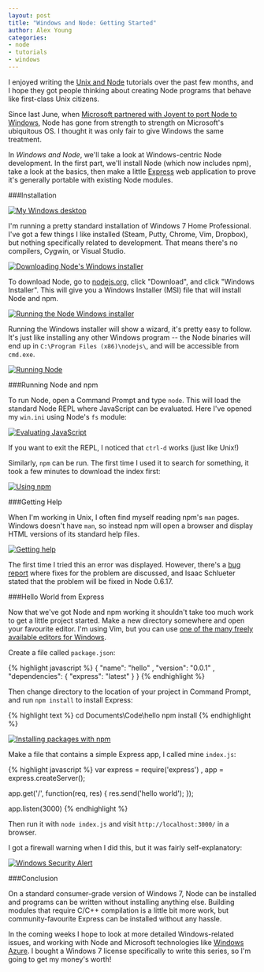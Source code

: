```yaml
---
layout: post
title: "Windows and Node: Getting Started"
author: Alex Young
categories: 
- node
- tutorials
- windows
---
```


I enjoyed writing the [Unix and Node](http://dailyjs.com/tags.html#unix) tutorials over the past few months, and I hope they got people thinking about creating Node programs that behave like first-class Unix citizens.

Since last June, when [Microsoft partnered with Joyent to port Node to Windows](http://blog.nodejs.org/2011/06/23/porting-node-to-windows-with-microsoft%E2%80%99s-help/), Node has gone from strength to strength on Microsoft's ubiquitous OS.  I thought it was only fair to give Windows the same treatment.

In _Windows and Node_, we'll take a look at Windows-centric Node development.  In the first part, we'll install Node (which now includes npm), take a look at the basics, then make a little [Express](http://expressjs.com/) web application to prove it's generally portable with existing Node modules.

###Installation

[![My Windows desktop](/images/posts/win1/thumbs/win_1_stock_windows_thumb.png)](/images/posts/win1/win_1_stock_windows.png)

I'm running a pretty standard installation of Windows 7 Home Professional.  I've got a few things I like installed (Steam, Putty, Chrome, Vim, Dropbox), but nothing specifically related to development.  That means there's no compilers, Cygwin, or Visual Studio.

[![Downloading Node's Windows installer](/images/posts/win1/thumbs/win_2_node_download_thumb.png)](/images/posts/win1/win_2_node_download.png)

To download Node, go to [nodejs.org](http://nodejs.org/), click "Download", and click "Windows Installer".  This will give you a Windows Installer (MSI) file that will install Node and npm.

[![Running the Node Windows installer](/images/posts/win1/thumbs/win_3_node_installer_thumb.png)](/images/posts/win1/win_3_node_installer.png)

Running the Windows installer will show a wizard, it's pretty easy to follow.  It's just like installing any other Windows program -- the Node binaries will end up in `C:\Program Files (x86)\nodejs\`, and will be accessible from `cmd.exe`.

[![Running Node](/images/posts/win1/thumbs/win_4_cmd_thumb.png)](/images/posts/win1/win_4_cmd.png)

###Running Node and npm

To run Node, open a Command Prompt and type `node`.  This will load the standard Node REPL where JavaScript can be evaluated.  Here I've opened my `win.ini` using Node's `fs` module:

[![Evaluating JavaScript](/images/posts/win1/thumbs/win_5_cmd_node_readfile_thumb.png)](/images/posts/win1/win_5_cmd_node_readfile.png)

If you want to exit the REPL, I noticed that `ctrl-d` works (just like Unix!)

Similarly, `npm` can be run.  The first time I used it to search for something, it took a few minutes to download the index first:

[![Using npm](/images/posts/win1/thumbs/win_6_cmd_node_npm_thumb.png)](/images/posts/win1/win_6_cmd_node_npm.png)

###Getting Help

When I'm working in Unix, I often find myself reading npm's `man` pages.  Windows doesn't have `man`, so instead npm will open a browser and display HTML versions of its standard help files.

[![Getting help](/images/posts/win1/thumbs/win_7_cmd_node_npm_help_json_thumb.png)](/images/posts/win1/win_7_cmd_node_npm_help_json.png)

The first time I tried this an error was displayed.  However, there's a [bug report](https://github.com/isaacs/npm/issues/2405) where fixes for the problem are discussed, and Isaac Schlueter stated that the problem will be fixed in Node 0.6.17.

###Hello World from Express

Now that we've got Node and npm working it shouldn't take too much work to get a little project started.  Make a new directory somewhere and open your favourite editor.  I'm using Vim, but you can use [one of the many freely available editors for Windows](http://notepad-plus-plus.org/).

Create a file called `package.json`:

{% highlight javascript %}
{
  "name": "hello"
, "version": "0.0.1"
, "dependencies": {
    "express": "latest"
  }
}
{% endhighlight %}

Then change directory to the location of your project in Command Prompt, and run `npm install` to install Express:

{% highlight text %}
cd Documents\Code\hello
npm install
{% endhighlight %}

[![Installing packages with npm](/images/posts/win1/thumbs/win_8_cmd_node_npm_install_thumb.png)](/images/posts/win1/win_8_cmd_node_npm_install.png)

Make a file that contains a simple Express app, I called mine `index.js`:

{% highlight javascript %}
var express = require('express')
  , app = express.createServer();

app.get('/', function(req, res) {
  res.send('hello world');
});

app.listen(3000)
{% endhighlight %}

Then run it with `node index.js` and visit `http://localhost:3000/` in a browser.

I got a firewall warning when I did this, but it was fairly self-explanatory:

[![Windows Security Alert](/images/posts/win1/thumbs/win_9_cmd_node_firewall_warning_thumb.png)](/images/posts/win1/win_9_cmd_node_firewall_warning.png)

###Conclusion

On a standard consumer-grade version of Windows 7, Node can be installed and programs can be written without installing anything else.  Building modules that require C/C++ compilation is a little bit more work, but community-favourite Express can be installed without any hassle.

In the coming weeks I hope to look at more detailed Windows-related issues, and working with Node and Microsoft technologies like [Windows Azure](www.windowsazure.com).  I bought a Windows 7 license specifically to write this series, so I'm going to get my money's worth!
